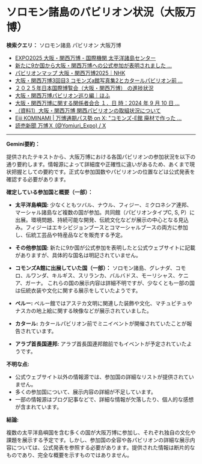 # ソロモン諸島のパビリオン状況（大阪万博）

**検索クエリ：** ソロモン諸島 パビリオン 大阪万博

- [EXPO2025 大阪・関西万博 - 国際機関 太平洋諸島センター](https://pic.or.jp/featured_word/10255/)
- [新たに9か国から大阪・関西万博への公式参加が表明されました ...](https://www.expo2025.or.jp/news/news-20220531-01/)
- [パビリオンマップ 大阪・関西万博2025｜NHK](https://www3.nhk.or.jp/news/special/osaka_expo/pavilion/)
- [大阪・関西万博3回目3 コモンズa館写真集2とカタールパビリオン前 ...](https://ameblo.jp/bomuu/entry-12895014892.html)
- [２０２５年日本国際博覧会（大阪・関西万博） の進捗状況](https://www.cas.go.jp/jp/seisaku/expo_suisin_honbu/kankei_renraku/dai5/siryou1.pdf)
- [大阪・関西万博パビリオン巡り編｜ほふ](https://note.com/matugeya/n/nedf39f8182d6)
- [大阪・関西万博に関する関係者会合 １．日 時：2024 年 9 月 10 日 ...](https://www.cas.go.jp/jp/seisaku/osaka_kansai_banpaku/pdf/r60910_siryou1.pdf)
- [（資料1）大阪・関西万博 関西パビリオンの取組状況について](https://www.kouiki-kansai.jp/material/files/group/3/1-170shiryo1.pdf)
- [Eiji KOMINAMI | 万博通期パス勢 on X: "コモンズ-E館 廃材で作った ...](https://twitter.com/eijikominami/status/1913533480979538364)
- [読売新聞 万博Ｘ (@Yomiuri_Expo) / X](https://x.com/yomiuri_expo)


---

**Gemini要約：**

提供されたテキストから、大阪万博における各国パビリオンの参加状況を以下の通り要約します。情報源によって詳細度や正確性に違いがあるため、あくまで現状把握としての要約です。正式な参加国数やパビリオンの位置などは公式発表を確認する必要があります。

**確定している参加国と概要（一部）：**

* **太平洋島嶼国:**  少なくともツバル、ナウル、フィジー、ミクロネシア連邦、マーシャル諸島など複数の国が参加。共同館（パビリオンタイプC, S, P）に出展。環境問題、持続可能な開発、伝統文化などが展示の中心となる見込み。フィジーはエキシビジョンブースとコマーシャルブースの両方に参加し、伝統工芸品や特産品などを販売する予定。

* **その他参加国:**  新たに9か国が公式参加を表明したと公式ウェブサイトに記載がありますが、具体的な国名は明記されていません。

* **コモンズA館に出展していた国（一部）：** ソロモン諸島、グレナダ、コモロ、ルワンダ、キルギス、スリランカ、バルバドス、モーリシャス、ケニア、ガーナ。  これらの国の展示内容は詳細不明ですが、少なくとも一部の国は伝統衣装や文化に関する展示をしていたようです。

* **ペルー:**  ペルー館ではアステカ文明に関連した装飾や文化、マチュピチュやナスカの地上絵に関する映像などが展示されていました。

* **カタール:**  カタールパビリオン前でミニイベントが開催されていたことが報告されています。

* **アラブ首長国連邦:**  アラブ首長国連邦館前でもイベントが予定されていたようです。


**不明な点:**

* 公式ウェブサイト以外の情報源では、参加国の詳細なリストが提供されていません。
* 多くの参加国について、展示内容の詳細が不足しています。
* 一部の情報源はブログ記事などで、詳細な情報が欠落したり、個人的な感想が含まれています。


**結論:**

複数の太平洋島嶼国を含む多くの国が大阪万博に参加し、それぞれ独自の文化や課題を展示する予定です。しかし、参加国の全容や各パビリオンの詳細な展示内容については、公式発表を参照する必要があります。提供された情報は断片的なものであり、完全な概要を示すものではありません。

